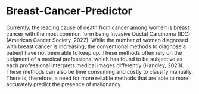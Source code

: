 # Breast-Cancer-Predictor

Currently, the leading cause of death from cancer among women is breast cancer with the most common
form being Invasive Ductal Carcinoma (IDC) (American Cancer Society, 2022). While the number of women
diagnosed with breast cancer is increasing, the conventional methods to diagnose a patient have not been
able to keep up. These methods often rely on the judgment of a medical professional which has found to
be subjective as each professional interprets medical images differently (Handley, 2023). These methods can
also be time consuming and costly to classify manually. There is, therefore, a need for more reliable methods
that are able to more accurately predict the presence of malignancy.
